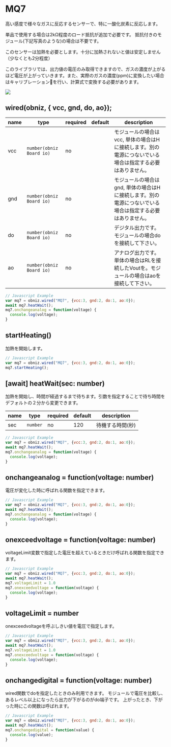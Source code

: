 # MQ7
高い感度で様々なガスに反応するセンサーで、特に一酸化炭素に反応します。

単品で使用する場合は2kΩ程度のロード抵抗が追加で必要です。
抵抗付きのモジュール(下記写真のような)の場合は不要です。

このセンサーは加熱を必要とします。十分に加熱されないと値は安定しません（少なくとも2分程度）

このライブラリでは、出力値の電圧のみ取得できますので、ガスの濃度が上がるほど電圧が上がっていきます。また、実際のガスの濃度(ppm)に変換したい場合はキャリブレーションを行い、計算式で変換する必要があります。

![](image.jpg)

## wired(obniz,  { vcc, gnd, do, ao});

| name | type                     | required | default | description                                             |
|------|--------------------------|----------|---------|---------------------------------------------------------|
| vcc  | `number(obniz Board io)` | no       | &nbsp;  | モジュールの場合はvcc, 単体の場合はHに接続します。別の電源につないでいる場合は指定する必要はありません。 |
| gnd  | `number(obniz Board io)` | no       | &nbsp;  | モジュールの場合はgnd, 単体の場合はHに接続します。別の電源につないでいる場合は指定する必要はありません。 |
| do   | `number(obniz Board io)` | no       | &nbsp;  | デジタル出力です。モジュールの場合doを接続して下さい。                            |
| ao   | `number(obniz Board io)` | no       | &nbsp;  | アナログ出力です。単体の場合はRLを接続したVoutを。モジュールの場合はaoを接続して下さい。        |

```Javascript
// Javascript Example
var mq7 = obniz.wired("MQ7", {vcc:3, gnd:2, do:1, ao:0});
await mq7.heatWait();
mq7.onchangeanalog = function(voltage) {
  console.log(voltage);
}
```

## startHeating()

加熱を開始します。

```Javascript
// Javascript Example
var mq7 = obniz.wired("MQ7", {vcc:3, gnd:2, do:1, ao:0});
mq7.startHeating();
```

## [await] heatWait(sec: number)

加熱を開始し、時間が経過するまで待ちます。引数を指定することで待ち時間をデフォルトの２分から変更できます。

| name | type     | required | default | description |
|------|----------|----------|---------|-------------|
| sec  | `number` | no       | 120     | 待機する時間(秒)   |

```Javascript
// Javascript Example
var mq7 = obniz.wired("MQ7", {vcc:3, gnd:2, do:1, ao:0});
await mq7.heatWait();
mq7.onchangeanalog = function(voltage) {
  console.log(voltage);
}
```

## onchangeanalog = function(voltage: number)

電圧が変化した時に呼ばれる関数を指定できます。

```Javascript
// Javascript Example
var mq7 = obniz.wired("MQ7", {vcc:3, gnd:2, do:1, ao:0});
await mq7.heatWait();
mq7.onchangeanalog = function(voltage) {
  console.log(voltage);
}
```

## onexceedvoltage = function(voltage: number)

voltageLimit変数で指定した電圧を超えているときだけ呼ばれる関数を指定できます。

```Javascript
// Javascript Example
var mq7 = obniz.wired("MQ7", {vcc:3, gnd:2, do:1, ao:0});
await mq7.heatWait();
mq7.voltageLimit = 1.0
mq7.onexceedvoltage = function(voltage) {
  console.log(voltage);
}
```

## voltageLimit = number

onexceedvoltageを呼ぶしきい値を電圧で指定します。

```Javascript
// Javascript Example
var mq7 = obniz.wired("MQ7", {vcc:3, gnd:2, do:1, ao:0});
await mq7.heatWait();
mq7.voltageLimit = 1.0
mq7.onexceedvoltage = function(voltage) {
  console.log(voltage);
}
```

## onchangedigital = function(voltage: number)

wired関数でdoを指定したときのみ利用できます。
モジュールで電圧を比較し、あるレベル以上になったら出力が下がるのがdo端子です。
上がったとき、下がった時にこの関数は呼ばれます。

```Javascript
// Javascript Example
var mq7 = obniz.wired("MQ7", {vcc:3, gnd:2, do:1, ao:0});
await mq7.heatWait();
mq7.onchangedigital = function(value) {
  console.log(value);
}
```